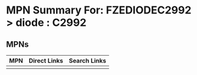 



# MPN Summary For: FZEDIODEC2992 > diode : C2992

## MPNs
  

|MPN|Direct Links|Search Links|
| :--- | :--- | :--- |
||||
